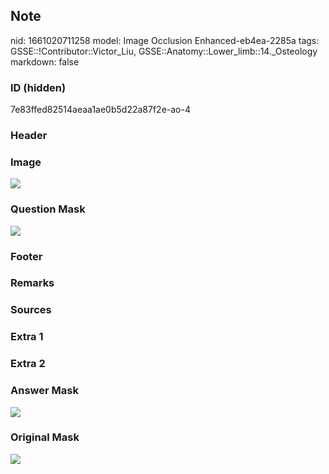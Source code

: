 ## Note
nid: 1661020711258
model: Image Occlusion Enhanced-eb4ea-2285a
tags: GSSE::!Contributor::Victor_Liu, GSSE::Anatomy::Lower_limb::14._Osteology
markdown: false

### ID (hidden)
7e83ffed82514aeaa1ae0b5d22a87f2e-ao-4

### Header


### Image
<img src="tmp_qrqenq_.png">

### Question Mask
<img src="7e83ffed82514aeaa1ae0b5d22a87f2e-ao-4-Q.svg">

### Footer


### Remarks


### Sources


### Extra 1


### Extra 2


### Answer Mask
<img src="7e83ffed82514aeaa1ae0b5d22a87f2e-ao-4-A.svg">

### Original Mask
<img src="7e83ffed82514aeaa1ae0b5d22a87f2e-ao-O.svg">
